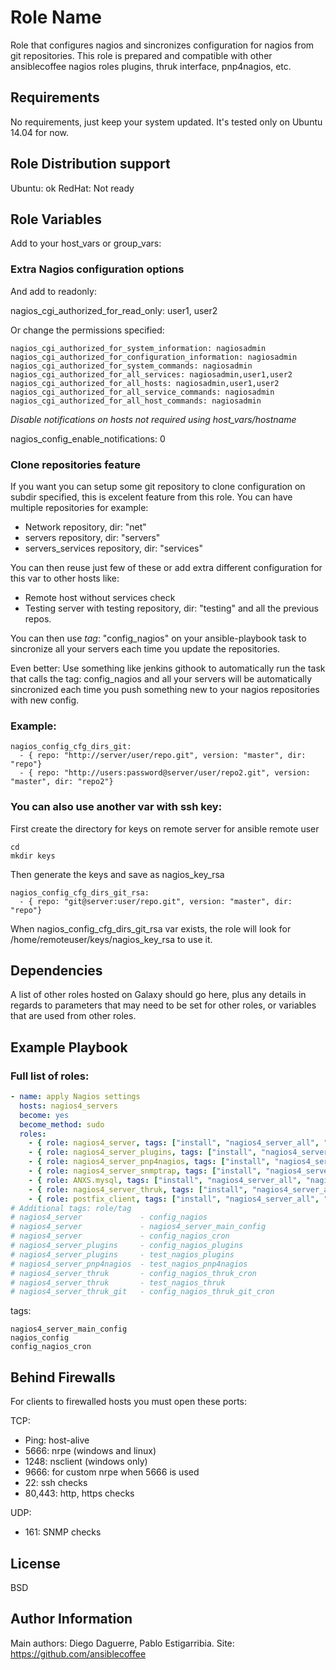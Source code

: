 Role Name
=========

Role that configures nagios and sincronizes configuration for nagios from git repositories.
This role is prepared and compatible with other ansiblecoffee nagios roles plugins, thruk interface, pnp4nagios, etc.

Requirements
------------

No requirements, just keep your system updated.
It's tested only on Ubuntu 14.04 for now.

Role Distribution support
------------------------

Ubuntu: ok
RedHat: Not ready

Role Variables
--------------

Add to your host_vars or group_vars:

### Extra Nagios configuration options

And add to readonly: 

nagios_cgi_authorized_for_read_only: user1, user2

Or change the permissions specified: 

    nagios_cgi_authorized_for_system_information: nagiosadmin
    nagios_cgi_authorized_for_configuration_information: nagiosadmin
    nagios_cgi_authorized_for_system_commands: nagiosadmin
    nagios_cgi_authorized_for_all_services: nagiosadmin,user1,user2
    nagios_cgi_authorized_for_all_hosts: nagiosadmin,user1,user2
    nagios_cgi_authorized_for_all_service_commands: nagiosadmin
    nagios_cgi_authorized_for_all_host_commands: nagiosadmin

*Disable notifications on hosts not required using host_vars/hostname*

nagios_config_enable_notifications: 0

### Clone repositories feature
If you want you can setup some git repository to clone configuration on subdir specified, this is excelent feature from this role.
You can have multiple repositories for example:

* Network repository, dir: "net"
* servers repository, dir: "servers"
* servers_services repository, dir: "services"

You can then reuse just few of these or add extra different configuration for this var to other hosts like:
* Remote host without services check
* Testing server with testing repository, dir: "testing" and all the previous repos.

You can then use *tag*: "config_nagios" on your ansible-playbook task to sincronize all your servers each time you update the repositories.

Even better: Use something like jenkins githook to automatically run the task that calls the tag: config_nagios and all your servers will be automatically sincronized each time you push something new to your nagios repositories with new config.

### Example:

    nagios_config_cfg_dirs_git:
      - { repo: "http://server/user/repo.git", version: "master", dir: "repo"}
      - { repo: "http://users:password@server/user/repo2.git", version: "master", dir: "repo2"}

### You can also use another var with ssh key: 

First create the directory for keys on remote server for ansible remote user

    cd
    mkdir keys

Then generate the keys and save as nagios_key_rsa 

    nagios_config_cfg_dirs_git_rsa:
      - { repo: "git@server:user/repo.git", version: "master", dir: "repo"}

When nagios_config_cfg_dirs_git_rsa var exists, the role will look for /home/remoteuser/keys/nagios_key_rsa to use it. 



Dependencies
------------

A list of other roles hosted on Galaxy should go here, plus any details in regards to parameters that may need to be set for other roles, or variables that are used from other roles.

Example Playbook
----------------



### Full list of roles:

``` yaml
- name: apply Nagios settings
  hosts: nagios4_servers
  become: yes
  become_method: sudo
  roles:
    - { role: nagios4_server, tags: ["install", "nagios4_server_all", "nagios4_server"] }
    - { role: nagios4_server_plugins, tags: ["install", "nagios4_server_all", "nagios4_server_plugins"] }
    - { role: nagios4_server_pnp4nagios, tags: ["install", "nagios4_server_all", "nagios4_server_pnp4nagios"] }
    - { role: nagios4_server_snmptrap, tags: ["install", "nagios4_server_all", "nagios4_server_snmptrap"] }
    - { role: ANXS.mysql, tags: ["install", "nagios4_server_all", "nagios4_server_thruk", "ANXS.mysql"] }
    - { role: nagios4_server_thruk, tags: ["install", "nagios4_server_all", "nagios4_server_thruk"] }
    - { role: postfix_client, tags: ["install", "nagios4_server_all", "postfix_client"] }
# Additional tags: role/tag
# nagios4_server             - config_nagios
# nagios4_server             - nagios4_server_main_config
# nagios4_server             - config_nagios_cron
# nagios4_server_plugins     - config_nagios_plugins
# nagios4_server_plugins     - test_nagios_plugins
# nagios4_server_pnp4nagios  - test_nagios_pnp4nagios
# nagios4_server_thruk       - config_nagios_thruk_cron
# nagios4_server_thruk       - test_nagios_thruk
# nagios4_server_thruk_git   - config_nagios_thruk_git_cron
```


tags:

    nagios4_server_main_config
    nagios_config
    config_nagios_cron

Behind Firewalls
---------

For clients to firewalled hosts you must open these ports: 

TCP: 
* Ping: host-alive
* 5666: nrpe     (windows and linux)
* 1248: nsclient (windows only)
* 9666: for custom nrpe when 5666 is used
* 22: ssh checks
* 80,443: http, https checks

UDP: 
* 161: SNMP checks
		
License
-------

BSD

Author Information
------------------

Main authors: Diego Daguerre, Pablo Estigarribia.
Site: https://github.com/ansiblecoffee


